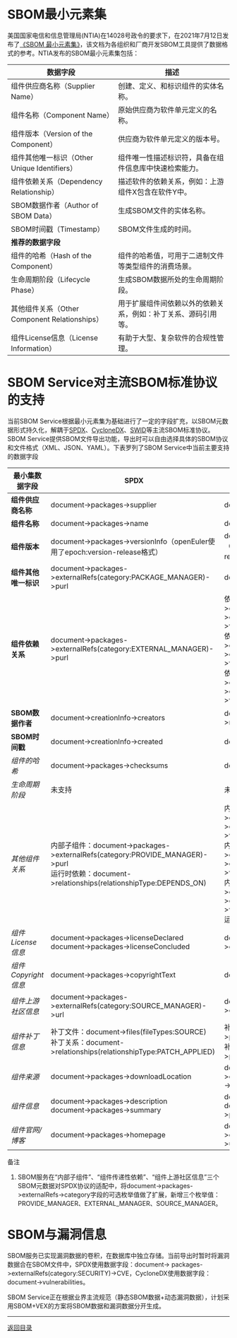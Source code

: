 # SBOM最小元素集

美国国家电信和信息管理局(NTIA)在14028号政令的要求下，在2021年7月12日发布了[《SBOM 最小元素集》](https://www.ntia.gov/files/ntia/publications/sbom_minimum_elements_report.pdf)，该文档为各组织和厂商开发SBOM工具提供了数据格式的参考。NTIA发布的SBOM最小元素集包括：


| 数据字段                                      | 描述                                                           |
| --------------------------------------------- | -------------------------------------------------------------- |
| 组件供应商名称（Supplier Name）               | 创建、定义、和标识组件的实体名称。                             |
| 组件名称（Component Name）                    | 原始供应商为软件单元定义的名称。                               |
| 组件版本（Version of the Component）          | 供应商为软件单元定义的版本号。                                 |
| 组件其他唯一标识（Other Unique Identifiers）  | 组件唯一性描述标识符，具备在组件信息库中快速检索能力。         |
| 组件依赖关系（Dependency Relationship）       | 描述软件的依赖关系，例如：上游组件X包含在软件Y中。             |
| SBOM数据作者（Author of SBOM Data）           | 生成SBOM文件的实体名称。                                       |
| SBOM时间戳（Timestamp）                       | SBOM文件生成的时间。                                           |
| **推荐的数据字段**                            |                                                                |
| 组件的哈希（Hash of the Component）           | 组件的哈希值，可用于二进制文件等类型组件的消费场景。           |
| 生命周期阶段（Lifecycle Phase）               | 生成SBOM数据所处的生命周期阶段。                               |
| 其他组件关系（Other Component Relationships） | 用于扩展组件间依赖以外的依赖关系，例如：补丁关系、源码引用等。 |
| 组件License信息（License Information）        | 有助于大型、复杂软件的合规性管理。                             |

# SBOM Service对主流SBOM标准协议的支持

当前SBOM Service根据最小元素集为基础进行了一定的字段扩充，以SBOM元数据形式持久化，解耦于[SPDX](https://spdx.dev/)、[CycloneDX](https://cyclonedx.org/)、[SWID](https://nvd.nist.gov/products/swid)等主流SBOM标准协议。SBOM Service提供SBOM文件导出功能，导出时可以自由选择具体的SBOM协议和文件格式（XML、JSON、YAML）。下表罗列了SBOM Service中当前主要支持的数据字段


| 最小集数据字段         | SPDX                                                                                                                                  | CycloneDX                                                                                                                                                                                                                                                                                        |
|-----------------|---------------------------------------------------------------------------------------------------------------------------------------|--------------------------------------------------------------------------------------------------------------------------------------------------------------------------------------------------------------------------------------------------------------------------------------------------|
| **组件供应商名称**     | document->packages->supplier                                                                                                          | document->components->supplier                                                                                                                                                                                                                                                                   |
| **组件名称**        | document->packages->name                                                                                                              | document->components->name                                                                                                                                                                                                                                                                       |
| **组件版本**        | document->packages->versionInfo（openEuler使用了epoch:version-release格式）                                                                  | document->components->version（openEuler使用了epoch:version-release格式）                                                                                                                                                                                                                               |
| **组件其他唯一标识**    | document->packages->externalRefs(category:PACKAGE_MANAGER)->purl                                                                      | document->components->purl                                                                                                                                                                                                                                                                       |
| **组件依赖关系**      | document->packages->externalRefs(category:EXTERNAL_MANAGER)->purl                                                                     | 依赖组件类型：document->components->components(properties->value:EXTERNAL_MANAGER)->type<br />依赖组件名称：document->components->components(properties->value:EXTERNAL_MANAGER)->name<br />依赖组件标识：document->components->components(properties->value:EXTERNAL_MANAGER)->purl                                  |
| **SBOM数据作者**    | document->creationInfo->creators                                                                                                      | document->metadata->manufacture->name                                                                                                                                                                                                                                                            |
| **SBOM时间戳**     | document->creationInfo->created                                                                                                       | document->metadata->timestamp                                                                                                                                                                                                                                                                    |
| *组件的哈希*         | document->packages->checksums                                                                                                         | document->components->hashes                                                                                                                                                                                                                                                                     |
| *生命周期阶段*        | 未支持                                                                                                                                   | 未支持                                                                                                                                                                                                                                                                                              |
| *其他组件关系*        | 内部子组件：document->packages->externalRefs(category:PROVIDE_MANAGER)->purl<br/>运行时依赖：document->relationships(relationshipType:DEPENDS_ON) | 内部子组件类型：document->components->components(properties->value:PROVIDE_MANAGER)->type<br />内部子组件名称：document->components->components(properties->value:PROVIDE_MANAGER)->name<br />内部子组件标识：document->components->components(properties->value:PROVIDE_MANAGER)->purl<br/>运行时依赖：document->dependencies |
| *组件License信息*   | document->packages->licenseDeclared<br />document->packages->licenseConcluded                                                         | document->components->licenses->expression                                                                                                                                                                                                                                                       |
| *组件Copyright信息* | document->packages->copyrightText                                                                                                     | document->components->copyright                                                                                                                                                                                                                                                                  |
| *组件上游社区信息*      | document->packages->externalRefs(category:SOURCE_MANAGER)->url                                                                        | document->components->externalReferences(type:vcs)->url                                                                                                                                                                                                                                          |
| *组件补丁信息*        | 补丁文件：document->files(fileTypes:SOURCE)<br />补丁关系：document->relationships(relationshipType:PATCH_APPLIED)                              | 补丁类型：document->components->pedigree->patches->type<br />补丁文件：document->components->pedigree->patches->diff->url                                                                                                                                                                                  |
| *组件来源*          | document->packages->downloadLocation                                                                                                  | document->components->externalReferences(type:distribution)->url                                                                                                                                                                                                                                 |
| *组件信息*          | document->packages->description<br />document->packages->summary                                                                      | document->components->description<br />document->components->properties(name:summary)->value                                                                                                                                                                                                     |
| *组件官网/博客*       | document->packages->homepage                                                                                                          | document->components->externalReferences(type:website)->url                                                                                                                                                                                                                                      |

备注

1. SBOM服务在“内部子组件”、“组件传递性依赖”、“组件上游社区信息”三个SBOM元数据对SPDX协议的适配中，将document->packages->externalRefs->category字段的可选枚举值做了扩展，新增三个枚举值：PROVIDE_MANAGER、EXTERNAL_MANAGER、SOURCE_MANAGER。

# SBOM与漏洞信息

SBOM服务已实现漏洞数据的卷积，在数据库中独立存储。当前导出时暂时将漏洞数据合在SBOM文件中，SPDX使用数据字段：document->
packages->externalRefs(category:SECURITY)->CVE，CycloneDX使用数据字段：document->vulnerabilities。

SBOM Service正在根据业界主流规范（静态SBOM数据+动态漏洞数据），计划采用SBOM+VEX的方案将SBOM数据和漏洞数据分开生成。

---

[返回目录](../../README.md)
